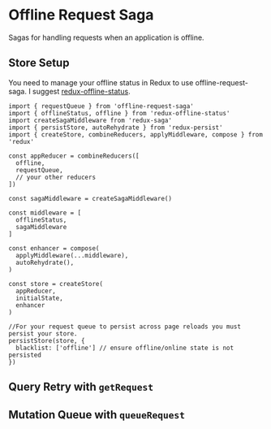 # Offline Request Saga
Sagas for handling requests when an application is offline.

## Store Setup
You need to manage your offline status in Redux to use offline-request-saga. I suggest [redux-offline-status](https://www.npmjs.com/package/redux-offline-status).
```
import { requestQueue } from 'offline-request-saga'
import { offlineStatus, offline } from 'redux-offline-status'
import createSagaMiddleware from 'redux-saga'
import { persistStore, autoRehydrate } from 'redux-persist'
import { createStore, combineReducers, applyMiddleware, compose } from 'redux'

const appReducer = combineReducers([
  offline,
  requestQueue,
  // your other reducers
])

const sagaMiddleware = createSagaMiddleware()

const middleware = [
  offlineStatus,
  sagaMiddleware
]

const enhancer = compose(
  applyMiddleware(...middleware),
  autoRehydrate(),
)

const store = createStore(
  appReducer,
  initialState,
  enhancer
)

//For your request queue to persist across page reloads you must persist your store.
persistStore(store, {
  blacklist: ['offline'] // ensure offline/online state is not persisted
})
```

## Query Retry with `getRequest`

## Mutation Queue with `queueRequest`
